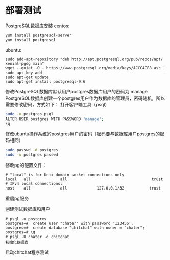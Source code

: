 # 部署测试

PostgreSQL数据库安装
centos:
```bash
yum install postgresql-server
yum install postgresql
```

ubuntu:
```
sudo add-apt-repository "deb http://apt.postgresql.org/pub/repos/apt/ xenial-pgdg main"
wget --quiet -O - https://www.postgresql.org/media/keys/ACCC4CF8.asc | sudo apt-key add -
sudo apt-get update
sudo apt-get install postgresql-9.6
```

修改PostgreSQL数据库默认用户postgres数据库用户的密码为 manage
PostgreSQL数据库创建一个postgres用户作为数据库的管理员，密码随机，所以需要修改密码，方式如下：
打开客户端工具（psql）
```bash
sudo -u postgres psql
ALTER USER postgres WITH PASSWORD 'manage';
\q
```
修改ubuntu操作系统的postgres用户的密码（密码要与数据库用户postgres的密码相同）
```bash
sudo passwd -d postgres
sudo -u postgres passwd
```

修改pg的配置文件：
```text
# "local" is for Unix domain socket connections only
local   all             all                                     trust
# IPv4 local connections:
host    all             all             127.0.0.1/32           trust
```
重启pg服务

创建测试数据库和用户
```
# psql -u postgres 
postgres=#  create user "chater" with password '123456';
postgres=#  create database "chitchat" with owner = "chater";
postgres=# \q
# psql -U chater -d chitchat
初始化数据表
```

启动chitchat程序测试